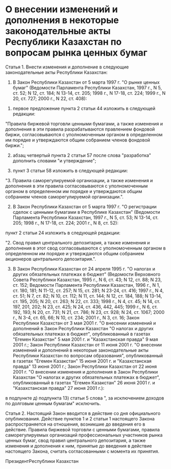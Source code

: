 # О внесении изменений и дополнения в некоторые законодательные акты Республики Казахстан по вопросам рынка ценных бумаг

Статья 1. Внести изменения и дополнение в следующие законодательные акты Республики Казахстан:

1. В Закон Республики Казахстан от 5 марта 1997 г. "О рынке ценных бумаг" (Ведомости Парламента Республики Казахстан, 1997 г., N 5, ст. 52; N 12, ст. 184; N 13-14, ст. 205; 1998 г., N 17-18, ст. 224; 1999 г., N 20, ст. 727; 2000 г., N 22, ст. 408):

1) первое предложение пункта 2 статьи 44 изложить в следующей редакции:

"Правила биржевой торговли ценными бумагами, а также изменения и дополнения в эти правила разрабатываются правлением фондовой биржи, согласовываются с уполномоченным органом в определенном им порядке и утверждаются общим собранием членов фондовой биржи.";

2) абзац четвертый пункта 2 статьи 57 после слова "разработка" дополнить словами "и утверждение";

3) пункт 3 статьи 58 изложить в следующей редакции:

"3. Правила саморегулируемой организации, а также изменения и дополнения в эти правила согласовываются с уполномоченным органом в определенном им порядке и утверждаются общим собранием членов саморегулируемой организации.".

2. В Закон Республики Казахстан от 5 марта 1997 г. "О регистрации сделок с ценными бумагами в Республике Казахстан" (Ведомости Парламента Республики Казахстан, 1997 г., N 5, ст. 53; N 13-14, ст. 205; 1998 г., N 17-18, ст. 224; 2001 г., N 8, ст. 52):

пункт 2 статьи 24 изложить в следующей редакции:

"2. Свод правил центрального депозитария, а также изменения и дополнения в этот свод согласовываются с уполномоченным органом в определенном им порядке и утверждаются общим собранием акционеров центрального депозитария.".

3. В Закон Республики Казахстан от 24 апреля 1995 г. "О налогах и других обязательных платежах в бюджет" (Ведомости Верховного Совета Республики Казахстан, 1995 г., N 6, ст. 43; N 12, ст. 88; N 23, ст. 152; Ведомости Парламента Республики Казахстан, 1996 г., N 1, ст. 180, 181; N 11-12, ст. 257; N 15, ст. 281; N 23-24, ст. 416; 1997 г., N 4, ст. 51; N 7, ст. 82; N 10, ст. 112; N 11, ст. 144; N 12, ст. 184, 188; N 13-14, ст. 195, 205; N 20, ст. 263; N 22, ст. 333; 1998 г., N 4, ст. 45; N 14, ст. 197, 201, 202; N 23, ст. 425; N 24, ст. 436, 442, 445; 1999 г., N 6, ст. 192, 193; N 20, ст. 731; N 21, ст. 786; N 23, ст. 928; N 24, ст. 1067; 2000 г., N 3-4, ст. 65, 66; N 10, ст. 234; 2001 г., N 3, ст. 16; Закон Республики Казахстан от 3 мая 2001 г. "О внесении изменений и дополнений в Закон Республики Казахстан "О налогах и других обязательных платежах в бюджет", опубликованный в газетах "Егемен Казакстан" 5 мая 2001 г. и "Казахстанская правда" 9 мая 2001 г.; Закон Республики Казахстан от 11 июня 2001 г. "О внесении изменений и дополнений в некоторые законодательные акты Республики Казахстан по вопросам образования", опубликованный в газетах "Егемен Казакстан" 15 июня 2001 г. и "Казахстанская правда" 13 июня 2001 г.; Закон Республики Казахстан от 22 июня 2001 г. "О внесении изменения и дополнения в Закон Республики Казахстан "О налогах и других обязательных платежах в бюджет", опубликованный в газетах "Егемен Казакстан" 26 июня 2001 г. и "Казахстанская правда" 27 июня 2001 г.):

в подпункте д) подпункта 13) статьи 5 слова ", за исключением доходов по долговым ценным бумагам" исключить.

Статья 2. Настоящий Закон вводится в действие со дня официального опубликования. Действие пунктов 1 и 2 статьи 1 настоящего Закона распространяется на отношения, возникшие до введения его в действие. Правила биржевой торговли с ценными бумагами, правила саморегулируемых организаций профессиональных участников рынка ценных бумаг, свод правил центрального депозитария, а также изменения и дополнения к ним, принятые до введения в действие настоящего Закона, считать согласованными с момента их принятия.

ПрезидентРеспублики Казахстан

